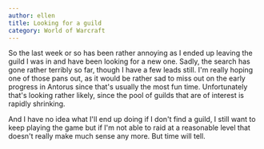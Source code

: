 ```yaml
---
author: ellen
title: Looking for a guild
category: World of Warcraft
---
```


So the last week or so has been rather annoying as I ended up leaving the guild I was in and have been looking for a new one. Sadly, the search has gone rather terribly so far, though I have a few leads still. I'm really hoping one of those pans out, as it would be rather sad to miss out on the early progress in Antorus since that's usually the most fun time. Unfortunately that's looking rather likely, since the pool of guilds that are of interest is rapidly shrinking.

And I have no idea what I'll end up doing if I don't find a guild, I still want to keep playing the game but if I'm not able to raid at a reasonable level that doesn't really make much sense any more. But time will tell.
